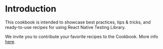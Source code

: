 # Introduction

This cookbook is intended to showcase best practices, tips & tricks, and ready-to-use recipes for using React Native Testing Library.

We invite you to contribute your favorite recipes to the Cookbook. More info [here](https://github.com/callstack/react-native-testing-library/issues/1624).
